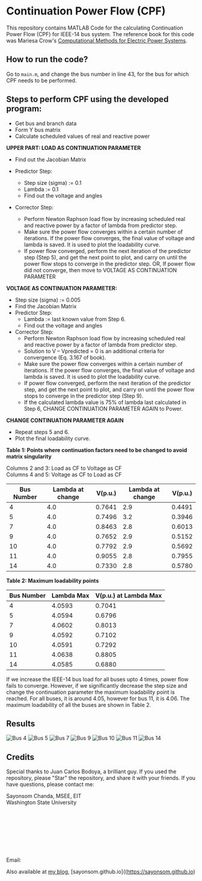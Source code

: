 # Continuation Power Flow (CPF)

This repository contains MATLAB Code for the calculating Continuation Power Flow (CPF) for IEEE-14 bus system. The reference book for this code was Mariesa Crow's [Computational Methods for Electric Power Systems](https://books.google.com/books/about/Computational_Methods_for_Electric_Power.html?id=4Z_AoSZ8lGEC).

## How to run the code? 

Go to `main.m`, and change the bus number in line 43, for the bus for which CPF needs to be performed. 

## Steps to perform CPF using the developed program:

- Get bus and branch data 
- Form Y bus matrix
- Calculate scheduled values of real and reactive power


__UPPER PART: LOAD AS CONTINUATION PARAMETER__

-	Find out the Jacobian Matrix
-	Predictor Step: 
	-	Step size (sigma) := 0.1
	-	Lambda := 0.1
	-	Find out the voltage and angles

- Corrector Step:
	-	Perform Newton Raphson load flow by increasing scheduled real and reactive power by a factor of lambda from predictor step.
	- 	Make sure the power flow converges within a certain number of iterations. If the power flow converges, the final value of voltage and lambda is saved. It is used to plot the loadability curve. 
	-	If power flow converged, perform the next iteration of the predictor step (Step 5), and get the next point to plot, and carry on until the power flow stops to converge in the predictor step.
	OR,
	If power flow did not converge, then move to VOLTAGE AS CONTINUATION PARAMETER


__VOLTAGE AS CONTINUATION PARAMETER:__
 
 - Step size (sigma) := 0.005
 - Find the Jacobian Matrix
 - Predictor Step: 
 	- 	Lambda := last known value from Step 6.
	- 	Find out the voltage and angles
- Corrector Step:
	-	Perform Newton Raphson load flow by increasing scheduled real and reactive power by a factor of lambda from predictor step.
	-	Solution to V – Vpredicted = 0 is an additional criteria for convergence (Eq. 3.167 of book). 
	-	Make sure the power flow converges within a certain number of iterations. If the power flow converges, the final value of voltage and lambda is saved. It is used to plot the loadability curve. 
	- 	If power flow converged, perform the next iteration of the predictor step, and get the next point to plot, and carry on until the power flow stops to converge in the predictor step (Step 9).
	- 	If the calculated lambda value is 75% of lambda last calculated in Step 6, CHANGE CONTINUATION PARAMETER AGAIN to Power. 

__CHANGE CONTINUATION PARAMETER AGAIN__

- Repeat steps 5 and 6. 
- Plot the final loadability curve. 

__Table 1: Points where continuation factors need to be changed to avoid matrix singularity__

Columns 2 and 3:  Load as CF to Voltage as CF<br>
Columns 4 and 5:  Voltage as CF to Load as CF<br>


| Bus Number 	| Lambda at change 	| V(p.u.) 	| Lambda at change 	| V(p.u.) 	|
|------------	|------------------	|---------	|------------------	|---------	|
| 4          	| 4.0              	| 0.7641  	| 2.9              	| 0.4491  	|
| 5          	| 4.0              	| 0.7496  	| 3.2              	| 0.3946  	|
| 7          	| 4.0              	| 0.8463  	| 2.8              	| 0.6013  	|
| 9          	| 4.0              	| 0.7652  	| 2.9              	| 0.5152  	|
| 10         	| 4.0              	| 0.7792  	| 2.9              	| 0.5692  	|
| 11         	| 4.0              	| 0.9055  	| 2.8              	| 0.7955  	|
| 14         	| 4.0              	| 0.7330  	| 2.8              	| 0.5780  	|

__Table 2: Maximum loadability points__

| Bus Number 	| Lambda Max 	| V(p.u.) at Lambda Max 	|
|------------	|------------	|-----------------------	|
| 4          	| 4.0593     	| 0.7041                	|
| 5          	| 4.0594     	| 0.6796                	|
| 7          	| 4.0602     	| 0.8013                	|
| 9          	| 4.0592     	| 0.7102                	|
| 10         	| 4.0591     	| 0.7292                	|
| 11         	| 4.0638     	| 0.8805                	|
| 14         	| 4.0585     	| 0.6880                	|

If we increase the IEEE-14 bus load for all buses upto 4 times, power flow fails to converge. However, if we significantly decrease the step size and change the continuation parameter the maximum loadability point is reached. For all buses, it is around 4.05, however for bus 11, it is 4.06. The maximum loadability of all the buses are shown in Table 2. 

## Results

![Bus 4](https://github.com/sayonsom/continuation-power-flow/blob/master/Results/cpf-bus-4.png)
![Bus 5](https://github.com/sayonsom/continuation-power-flow/blob/master/Results/cpf-bus-5.png)
![Bus 7](https://github.com/sayonsom/continuation-power-flow/blob/master/Results/cpf-bus-7.png)
![Bus 9](https://github.com/sayonsom/continuation-power-flow/blob/master/Results/cpf-bus-9.png)
![Bus 10](https://github.com/sayonsom/continuation-power-flow/blob/master/Results/cpf-bus-10.png)
![Bus 11](https://github.com/sayonsom/continuation-power-flow/blob/master/Results/cpf-bus-11.png)
![Bus 14](https://github.com/sayonsom/continuation-power-flow/blob/master/Results/cpf-bus-14.png)

## Credits

Special thanks to Juan Carlos Bodoya, a brilliant guy. 
If you used the repository, please "Star" the repository, and share it with your friends. If you have questions, please contact me:

Sayonsom Chanda, MSEE, EIT<br>
Washington State University<br>
Email: ![sayon@ieee.org](mailto:sayon@ieee.org)

Also available at [my blog](https://sayonsom.github.io), [sayonsom.github.io]((https://sayonsom.github.io)




 
